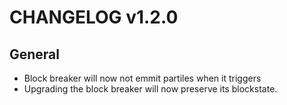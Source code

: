 # CHANGELOG v1.2.0
## General
- Block breaker will now not emmit partiles when it triggers
- Upgrading the block breaker will now preserve its blockstate.